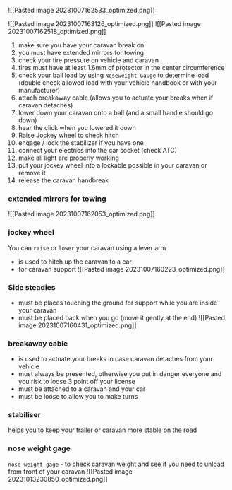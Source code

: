 

![[Pasted image 20231007162533_optimized.png]]

![[Pasted image 20231007163126_optimized.png]]
![[Pasted image 20231007162518_optimized.png]]

1. make sure you have your caravan break on
2. you must have extended mirrors for towing
3. check your tire pressure on vehicle and caravan
4. tires must have at least 1.6mm of protector in the center circumference
5. check your ball load by using `Noseweight Gauge` to determine load (double check allowed load with your vehicle handbook or with your manufacturer)
6. attach breakaway cable (allows you to actuate your breaks when if caravan detaches)
7. lower down your caravan onto a ball (and a small handle should go down)
8. hear the click when you lowered it down
9. Raise Jockey wheel to check hitch
10. engage / lock the stabilizer if you have one
11. connect your electrics into the car socket (check ATC)
12. make all light are properly working
13. put your jockey wheel into a lockable possible in your caravan or remove it
14. release the caravan handbreak

### extended mirrors for towing

![[Pasted image 20231007162053_optimized.png]]
###  jockey wheel

You can `raise` or `lower` your caravan using a lever arm
- is used to hitch up the caravan to a car
- for caravan support
![[Pasted image 20231007160223_optimized.png]]

### Side steadies
- must be places touching the ground for support while you are inside your caravan
- must be placed back when you go (move it gently at the end)
![[Pasted image 20231007160431_optimized.png]]

### breakaway cable

- is used to actuate your breaks in case caravan detaches from your vehicle
- must always be presented, otherwise you put in danger everyone and you risk to loose 3 point off your license
- must be attached to a caravan and your car
- must be loose to allow you to make turns
### stabiliser

helps you to keep your trailer or caravan more stable on the road

### nose weight gage
`nose weight gage` - to check caravan weight and see if you need to unload from front of your caravan
![[Pasted image 20231013230850_optimized.png]]
